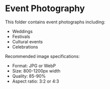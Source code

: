 # Event Photography

This folder contains event photographs including:
- Weddings
- Festivals
- Cultural events
- Celebrations

Recommended image specifications:
- Format: JPG or WebP
- Size: 800-1200px width
- Quality: 85-90%
- Aspect ratio: 3:2 or 4:3

